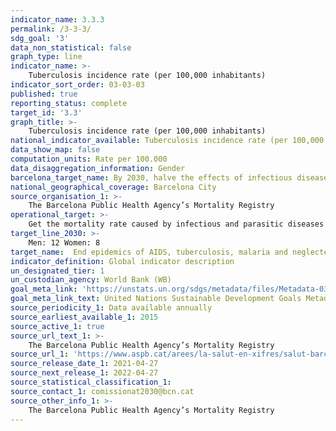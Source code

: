 ```yaml
---
indicator_name: 3.3.3
permalink: /3-3-3/
sdg_goal: '3'
data_non_statistical: false
graph_type: line
indicator_name: >-
    Tuberculosis incidence rate (per 100,000 inhabitants)
indicator_sort_order: 03-03-03
published: true
reporting_status: complete
target_id: '3.3'
graph_title: >-
    Tuberculosis incidence rate (per 100,000 inhabitants)
national_indicator_available: Tuberculosis incidence rate (per 100,000 inhabitants)
data_show_map: false
computation_units: Rate per 100.000
data_disaggregation_information: Gender
barcelona_target_name: By 2030, halve the effects of infectious diseases
national_geographical_coverage: Barcelona City 
source_organisation_1: >-
    The Barcelona Public Health Agency’s Mortality Registry 
operational_target: >-
    Get the mortality rate caused by infectious and parasitic diseases to lower than 8 and their morbidity rate to below a value still to be determined
target_line_2030: >-
    Men: 12 Women: 8
target_name:  End epidemics of AIDS, tuberculosis, malaria and neglected tropical diseases, as well as combating hepatitis, water-borne diseases and other communicable diseases
indicator_definition: Global indicator description
un_designated_tier: 1
un_custodian_agency: World Bank (WB)
goal_meta_link: 'https://unstats.un.org/sdgs/metadata/files/Metadata-03-03-03.pdf'
goal_meta_link_text: United Nations Sustainable Development Goals Metadata (pdf 894kB)
source_periodicity_1: Data available annually
source_earliest_available_1: 2015
source_active_1: true
source_url_text_1: >-
    The Barcelona Public Health Agency’s Mortality Registry 
source_url_1: 'https://www.aspb.cat/arees/la-salut-en-xifres/salut-barcelona/'
source_release_date_1: 2021-04-27
source_next_release_1: 2022-04-27
source_statistical_classification_1: 
source_contact_1: comissionat2030@bcn.cat
source_other_info_1: >-
    The Barcelona Public Health Agency’s Mortality Registry 
---
```

